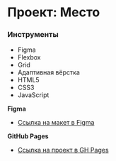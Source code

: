 # Проект: Место

### Инструменты

* Figma
* Flexbox
* Grid
* Адаптивная вёрстка
* HTML5
* CSS3
* JavaScript

**Figma**

* [Ссылка на макет в Figma](https://www.figma.com/file/2cn9N9jSkmxD84oJik7xL7/JavaScript.-Sprint-4?node-id=0%3A1)

**GitHub Pages**

* [Ссылка на проект в GH Pages](https://petrovms.github.io/mesto/index.html)


